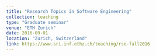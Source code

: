 ```yaml
---
title: "Research Topics in Software Engineering"
collection: teaching
type: "Graduate seminar"
venue: "ETH Zurich"
date: 2016-09-01
location: "Zurich, Switzerland"
link: https://www.sri.inf.ethz.ch/teaching/rse-fall2016
---
```

